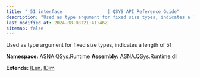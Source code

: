 ```yaml
---
title: "_51 interface                 | QSYS API Reference Guide"
description: "Used as type argument for fixed size types, indicates a length of 51  "
last_modified_at: 2024-08-08T21:41:46Z
sitemap: false
---
```


Used as type argument for fixed size types, indicates a length of 51 

**Namespace:** ASNA.QSys.Runtime
**Assembly:** ASNA.QSys.Runtime.dll

**Extends:** [ILen](/reference/runtime/qsys-runtime/i-len.html), [IDim](/reference/runtime/qsys-runtime/i-dim.html)
<br>
<br>
